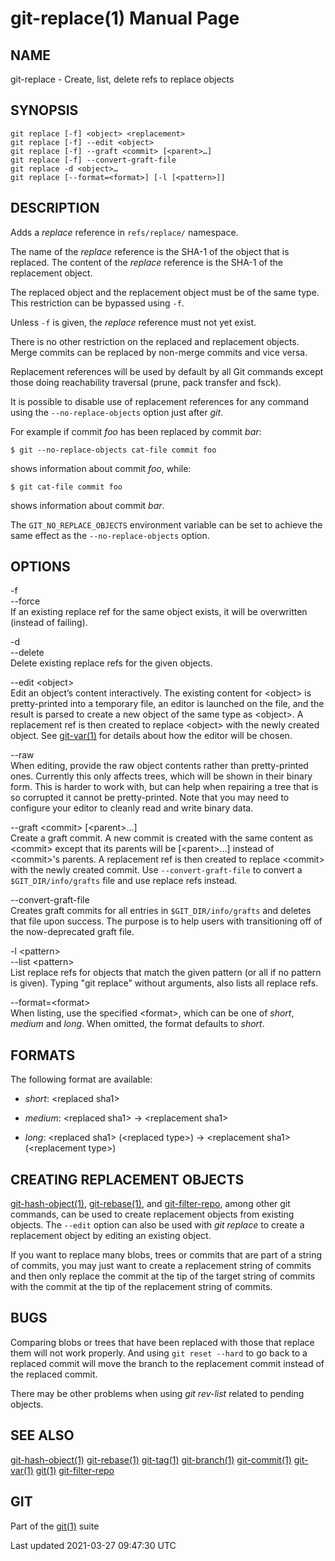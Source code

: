 # git-replace(1) Manual Page

## NAME

git-replace - Create, list, delete refs to replace objects

## SYNOPSIS

    git replace [-f] <object> <replacement>
    git replace [-f] --edit <object>
    git replace [-f] --graft <commit> [<parent>…​]
    git replace [-f] --convert-graft-file
    git replace -d <object>…​
    git replace [--format=<format>] [-l [<pattern>]]

## DESCRIPTION

Adds a _replace_ reference in `refs/replace/` namespace.

The name of the _replace_ reference is the SHA-1 of the object that is replaced. The content of the _replace_ reference is the SHA-1 of the replacement object.

The replaced object and the replacement object must be of the same type. This restriction can be bypassed using `-f`.

Unless `-f` is given, the _replace_ reference must not yet exist.

There is no other restriction on the replaced and replacement objects. Merge commits can be replaced by non-merge commits and vice versa.

Replacement references will be used by default by all Git commands except those doing reachability traversal (prune, pack transfer and fsck).

It is possible to disable use of replacement references for any command using the `--no-replace-objects` option just after _git_.

For example if commit _foo_ has been replaced by commit _bar_:

    $ git --no-replace-objects cat-file commit foo

shows information about commit _foo_, while:

    $ git cat-file commit foo

shows information about commit _bar_.

The `GIT_NO_REPLACE_OBJECTS` environment variable can be set to achieve the same effect as the `--no-replace-objects` option.

## OPTIONS

-f  
--force  
If an existing replace ref for the same object exists, it will be overwritten (instead of failing).

-d  
--delete  
Delete existing replace refs for the given objects.

--edit &lt;object&gt;  
Edit an object’s content interactively. The existing content for &lt;object&gt; is pretty-printed into a temporary file, an editor is launched on the file, and the result is parsed to create a new object of the same type as &lt;object&gt;. A replacement ref is then created to replace &lt;object&gt; with the newly created object. See [git-var(1)](git-var.html) for details about how the editor will be chosen.

--raw  
When editing, provide the raw object contents rather than pretty-printed ones. Currently this only affects trees, which will be shown in their binary form. This is harder to work with, but can help when repairing a tree that is so corrupted it cannot be pretty-printed. Note that you may need to configure your editor to cleanly read and write binary data.

--graft &lt;commit&gt; \[&lt;parent&gt;…​\]  
Create a graft commit. A new commit is created with the same content as &lt;commit&gt; except that its parents will be \[&lt;parent&gt;…​\] instead of &lt;commit&gt;'s parents. A replacement ref is then created to replace &lt;commit&gt; with the newly created commit. Use `--convert-graft-file` to convert a `$GIT_DIR/info/grafts` file and use replace refs instead.

--convert-graft-file  
Creates graft commits for all entries in `$GIT_DIR/info/grafts` and deletes that file upon success. The purpose is to help users with transitioning off of the now-deprecated graft file.

-l &lt;pattern&gt;  
--list &lt;pattern&gt;  
List replace refs for objects that match the given pattern (or all if no pattern is given). Typing "git replace" without arguments, also lists all replace refs.

--format=&lt;format&gt;  
When listing, use the specified &lt;format&gt;, which can be one of _short_, _medium_ and _long_. When omitted, the format defaults to _short_.

## FORMATS

The following format are available:

- _short_: &lt;replaced sha1&gt;

- _medium_: &lt;replaced sha1&gt; → &lt;replacement sha1&gt;

- _long_: &lt;replaced sha1&gt; (&lt;replaced type&gt;) → &lt;replacement sha1&gt; (&lt;replacement type&gt;)

## CREATING REPLACEMENT OBJECTS

[git-hash-object(1)](git-hash-object.html), [git-rebase(1)](git-rebase.html), and [git-filter-repo](https://github.com/newren/git-filter-repo), among other git commands, can be used to create replacement objects from existing objects. The `--edit` option can also be used with _git replace_ to create a replacement object by editing an existing object.

If you want to replace many blobs, trees or commits that are part of a string of commits, you may just want to create a replacement string of commits and then only replace the commit at the tip of the target string of commits with the commit at the tip of the replacement string of commits.

## BUGS

Comparing blobs or trees that have been replaced with those that replace them will not work properly. And using `git reset --hard` to go back to a replaced commit will move the branch to the replacement commit instead of the replaced commit.

There may be other problems when using _git rev-list_ related to pending objects.

## SEE ALSO

[git-hash-object(1)](git-hash-object.html) [git-rebase(1)](git-rebase.html) [git-tag(1)](git-tag.html) [git-branch(1)](git-branch.html) [git-commit(1)](git-commit.html) [git-var(1)](git-var.html) [git(1)](git.html) [git-filter-repo](https://github.com/newren/git-filter-repo)

## GIT

Part of the [git(1)](git.html) suite

Last updated 2021-03-27 09:47:30 UTC
